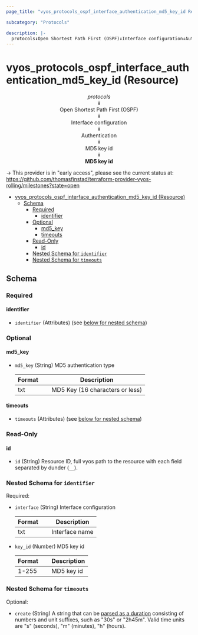```yaml
---
page_title: "vyos_protocols_ospf_interface_authentication_md5_key_id Resource - vyos"

subcategory: "Protocols"

description: |-
  protocols⯯Open Shortest Path First (OSPF)⯯Interface configuration⯯Authentication⯯MD5 key id⯯MD5 key id
---
```


# vyos_protocols_ospf_interface_authentication_md5_key_id (Resource)
<center>

*protocols*  
⯯  
Open Shortest Path First (OSPF)  
⯯  
Interface configuration  
⯯  
Authentication  
⯯  
MD5 key id  
⯯  
**MD5 key id**


</center>

-> This provider is in "early access", please see the current status at: https://github.com/thomasfinstad/terraform-provider-vyos-rolling/milestones?state=open

<!--TOC-->

- [vyos_protocols_ospf_interface_authentication_md5_key_id (Resource)](#vyos_protocols_ospf_interface_authentication_md5_key_id-resource)
  - [Schema](#schema)
    - [Required](#required)
      - [identifier](#identifier)
    - [Optional](#optional)
      - [md5_key](#md5_key)
      - [timeouts](#timeouts)
    - [Read-Only](#read-only)
      - [id](#id)
    - [Nested Schema for `identifier`](#nested-schema-for-identifier)
    - [Nested Schema for `timeouts`](#nested-schema-for-timeouts)

<!--TOC-->

<!-- schema generated by tfplugindocs -->
## Schema

### Required

#### identifier
- `identifier` (Attributes) (see [below for nested schema](#nestedatt--identifier))

### Optional

#### md5_key
- `md5_key` (String) MD5 authentication type

    |  Format  &emsp;|  Description                      |
    |----------|-----------------------------------|
    |  txt     &emsp;|  MD5 Key (16 characters or less)  |
#### timeouts
- `timeouts` (Attributes) (see [below for nested schema](#nestedatt--timeouts))

### Read-Only

#### id
- `id` (String) Resource ID, full vyos path to the resource with each field separated by dunder (`__`).

<a id="nestedatt--identifier"></a>
### Nested Schema for `identifier`

Required:

- `interface` (String) Interface configuration

    |  Format  &emsp;|  Description     |
    |----------|------------------|
    |  txt     &emsp;|  Interface name  |
- `key_id` (Number) MD5 key id

    |  Format  &emsp;|  Description  |
    |----------|---------------|
    |  1-255   &emsp;|  MD5 key id   |


<a id="nestedatt--timeouts"></a>
### Nested Schema for `timeouts`

Optional:

- `create` (String) A string that can be [parsed as a duration](https://pkg.go.dev/time#ParseDuration) consisting of numbers and unit suffixes, such as &#34;30s&#34; or &#34;2h45m&#34;. Valid time units are &#34;s&#34; (seconds), &#34;m&#34; (minutes), &#34;h&#34; (hours).
